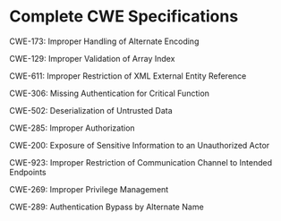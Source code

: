 

# Complete CWE Specifications

CWE-173: Improper Handling of Alternate Encoding

CWE-129: Improper Validation of Array Index

CWE-611: Improper Restriction of XML External Entity Reference

CWE-306: Missing Authentication for Critical Function

CWE-502: Deserialization of Untrusted Data

CWE-285: Improper Authorization

CWE-200: Exposure of Sensitive Information to an Unauthorized Actor

CWE-923: Improper Restriction of Communication Channel to Intended Endpoints

CWE-269: Improper Privilege Management

CWE-289: Authentication Bypass by Alternate Name